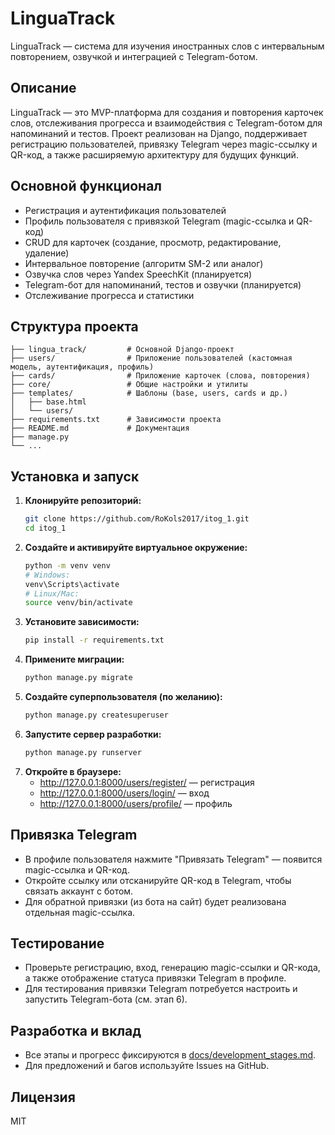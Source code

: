 # LinguaTrack

LinguaTrack — система для изучения иностранных слов с интервальным повторением, озвучкой и интеграцией с Telegram-ботом.

## Описание

LinguaTrack — это MVP-платформа для создания и повторения карточек слов, отслеживания прогресса и взаимодействия с Telegram-ботом для напоминаний и тестов. Проект реализован на Django, поддерживает регистрацию пользователей, привязку Telegram через magic-ссылку и QR-код, а также расширяемую архитектуру для будущих функций.

## Основной функционал
- Регистрация и аутентификация пользователей
- Профиль пользователя с привязкой Telegram (magic-ссылка и QR-код)
- CRUD для карточек (создание, просмотр, редактирование, удаление)
- Интервальное повторение (алгоритм SM-2 или аналог)
- Озвучка слов через Yandex SpeechKit (планируется)
- Telegram-бот для напоминаний, тестов и озвучки (планируется)
- Отслеживание прогресса и статистики

## Структура проекта

```
├── lingua_track/         # Основной Django-проект
├── users/                # Приложение пользователей (кастомная модель, аутентификация, профиль)
├── cards/                # Приложение карточек (слова, повторения)
├── core/                 # Общие настройки и утилиты
├── templates/            # Шаблоны (base, users, cards и др.)
│   ├── base.html
│   └── users/
├── requirements.txt      # Зависимости проекта
├── README.md             # Документация
├── manage.py
└── ...
```

## Установка и запуск

1. **Клонируйте репозиторий:**
   ```bash
   git clone https://github.com/RoKols2017/itog_1.git
   cd itog_1
   ```
2. **Создайте и активируйте виртуальное окружение:**
   ```bash
   python -m venv venv
   # Windows:
   venv\Scripts\activate
   # Linux/Mac:
   source venv/bin/activate
   ```
3. **Установите зависимости:**
   ```bash
   pip install -r requirements.txt
   ```
4. **Примените миграции:**
   ```bash
   python manage.py migrate
   ```
5. **Создайте суперпользователя (по желанию):**
   ```bash
   python manage.py createsuperuser
   ```
6. **Запустите сервер разработки:**
   ```bash
   python manage.py runserver
   ```
7. **Откройте в браузере:**
   - http://127.0.0.1:8000/users/register/ — регистрация
   - http://127.0.0.1:8000/users/login/ — вход
   - http://127.0.0.1:8000/users/profile/ — профиль

## Привязка Telegram
- В профиле пользователя нажмите "Привязать Telegram" — появится magic-ссылка и QR-код.
- Откройте ссылку или отсканируйте QR-код в Telegram, чтобы связать аккаунт с ботом.
- Для обратной привязки (из бота на сайт) будет реализована отдельная magic-ссылка.

## Тестирование
- Проверьте регистрацию, вход, генерацию magic-ссылки и QR-кода, а также отображение статуса привязки Telegram в профиле.
- Для тестирования привязки Telegram потребуется настроить и запустить Telegram-бота (см. этап 6).

## Разработка и вклад
- Все этапы и прогресс фиксируются в [docs/development_stages.md](docs/development_stages.md).
- Для предложений и багов используйте Issues на GitHub.

## Лицензия
MIT 